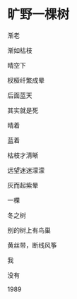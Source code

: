    

# 旷野一棵树

渐老

渐如枯枝

晴空下

杈桠纤繁成晕

后面蓝天

其实就是死

晴着

蓝着

枯枝才清晰

远望迷迷濛濛

灰而起紫晕

一棵

冬之树

别的树上有鸟巢

黄丝带，断线风筝

我

没有

1989